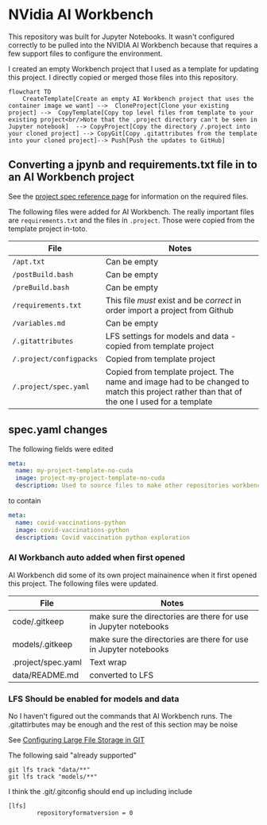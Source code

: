 # NVidia AI Workbench

This repository was built for Jupyter Notebooks. It wasn't configured correctly to be pulled into the NVIDIA AI Workbench because that requires a few support files to configure the environment.

I created an empty Workbench project that I used as a template for updating this project. I directly copied or merged those files into this repository.

```mermaid
flowchart TD
    CreateTemplate[Create an empty AI Workbench project that uses the container image we want] -->  CloneProject[Clone your existing project] -->  CopyTemplate[Copy top level files from template to your existing project<br/>Note that the .project directory can't be seen in Jupyter notebook]  --> CopyProject[Copy the directory /.project into your cloned project] --> CopyGit[Copy .gitattributes from the template into your cloned project]--> Push[Push the updates to GitHub]

```

## Converting a jpynb and requirements.txt file in to an AI Workbench project

See the [project spec reference page](https://docs.nvidia.com/ai-workbench/user-guide/latest/reference/projects/spec.html#workbench-project-components) for information on the required files.

The following files were added for AI Workbench. The really important files are `requirements.txt` and the files in `.project`.  Those were copied from the template project in-toto.

| File                    | Notes                                                                                                                                      |
| ----------------------- | ------------------------------------------------------------------------------------------------------------------------------------------ |
| `/apt.txt`              | Can be empty                                                                                                                               |
| `/postBuild.bash`       | Can be empty                                                                                                                               |
| `/preBuild.bash`        | Can be empty                                                                                                                               |
| `/requirements.txt`     | This file *must* exist and be *correct* in order import a project from Github                                                              |
| `/variables.md`         | Can be empty                                                                                                                               |
| `/.gitattributes`       | LFS settings for models and data - copied from template project                                                                            |
| `/.project/configpacks` | Copied from template project                                                                                                               |
| `/.project/spec.yaml`   | Copied from template project. The name and image had to be changed to match this project rather than that of the one I used for a template |

## spec.yaml changes

The following fields were edited

```yaml
meta:
  name: my-project-template-no-cuda
  image: project-my-project-template-no-cuda
  description: Used to source files to make other repositories workbench compatible
```

to contain

```yaml
meta:
  name: covid-vaccinations-python
  image: covid-vaccinations-python
  description: Covid vaccination python exploration
```

### AI Workbanch auto added when first opened

AI Workbench did some of its own project mainainence when it first opened this project. The following files were updated.

| File               | Notes                                                            |
| ------------------ | ---------------------------------------------------------------- |
| code/.gitkeep      | make sure the directories are there for use in Jupyter notebooks |
| models/.gitkeep    | make sure the directories are there for use in Jupyter notebooks |
| .project/spec.yaml | Text wrap                                                        |
| data/README.md     | converted to LFS                                                 |

### LFS Should be enabled for models and data

No I haven't figured out the commands that AI Workbench runs.  The .gitattirbutes may be enough and the rest of this section may be noise

See [Configuring Large File Storage in GIT](https://docs.github.com/en/repositories/working-with-files/managing-large-files/configuring-git-large-file-storage)

The following said "already supported"

```shell
git lfs track "data/**"
git lfs track "models/**"
```

I think the .git/.gitconfig should end up including include

```config
[lfs]
        repositoryformatversion = 0
```
